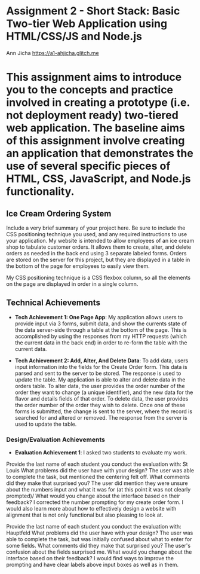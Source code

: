 Assignment 2 - Short Stack: Basic Two-tier Web Application using HTML/CSS/JS and Node.js  
===
Ann Jicha https://a1-ahjicha.glitch.me

This assignment aims to introduce you to the concepts and practice involved in creating a prototype (i.e. not deployment ready) two-tiered web application. The baseline aims of this assignment involve creating an application that demonstrates the use of several specific pieces of HTML, CSS, JavaScript, and Node.js functionality. 
===

## Ice Cream Ordering System
Include a very brief summary of your project here. Be sure to include the CSS positioning technique you used, and any required instructions to use your application.
My website is intended to allow employees of an ice cream shop to tabulate customer orders. It allows them to create, alter, and delete orders as needed in the back end using 3 separate labeled forms. Orders are stored on the server for this project, but they are displayed in a table in the bottom of the page for employees to easily view them.

My CSS positioning technique is a CSS flexbox column, so all the elements on the page are displayed in order in a single column. 

## Technical Achievements
- **Tech Achievement 1: One Page App**:
My application allows users to provide input via 3 forms, submit data, and show the currents state of the data server-side through a table at the bottom of the page. This is accomplished by using the responses from my HTTP requests (which the current data in the back end) in order to re-form the table with the current data. 

- **Tech Achievement 2: Add, Alter, And Delete Data**:
To add data, users input information into the fields for the Create Order form. This data is parsed and sent to the server to be stored. The response is used to update the table. 
My application is able to alter and delete data in the orders table. To alter data, the user provides the order number of the order they want to change (a unique identifier), and the new data for the flavor and details fields of that order. To delete data, the user provides the order number of the order they wish to delete. Once one of these forms is submitted, the change is sent to the server, where the record is searched for and altered or removed. The response from the server is used to update the table. 

### Design/Evaluation Achievements
- **Evaluation Achievement 1**: 
I asked two students to evaluate my work.

Provide the last name of each student you conduct the evaluation with: St Louis
What problems did the user have with your design? 
The user was able to complete the task, but mentioned the centering felt off. 
What comments did they make that surprised you?
The user did mention they were unsure about the numbers input and what it was for (at this point it was not clearly prompted)/
What would you change about the interface based on their feedback?
I corrected the number prompting for my create order form. I would also learn more about how to effectively design a website with alignment
that is not only functional but also pleasing to look at. 

Provide the last name of each student you conduct the evaluation with: Hauptfeld
What problems did the user have with your design? 
The user was able to complete the task, but was initially confused about what to enter for some fields. 
What comments did they make that surprised you?
The user's confusion about the fields surprised me.
What would you change about the interface based on their feedback?
I would find ways to improve the prompting and have clear labels above input boxes as well as in them. 